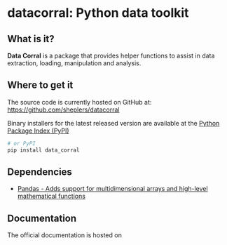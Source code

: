 # datacorral: Python data toolkit


## What is it?

**Data Corral** is a package that provides helper functions to assist in data extraction, loading, manipulation and analysis.


## Where to get it
The source code is currently hosted on GitHub at:
https://github.com/sheplers/datacorral

Binary installers for the latest released version are available at the [Python
Package Index (PyPI)](https://pypi.org/project/sheplers/datacorral)

```sh
# or PyPI
pip install data_corral
```

## Dependencies
- [Pandas - Adds support for multidimensional arrays and high-level mathematical functions](https://www.pandas.org)


## Documentation
The official documentation is hosted on
